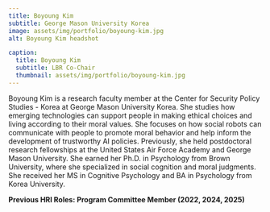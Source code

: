 ```yaml
---
title: Boyoung Kim
subtitle: George Mason University Korea
image: assets/img/portfolio/boyoung-kim.jpg
alt: Boyoung Kim headshot

caption:
  title: Boyoung Kim
  subtitle: LBR Co-Chair
  thumbnail: assets/img/portfolio/boyoung-kim.jpg
---
```


Boyoung Kim is a research faculty member at the Center for Security Policy Studies - Korea at George Mason University Korea. She studies how emerging technologies can support people in making ethical choices and living according to their moral values. She focuses on how social robots can communicate with people to promote moral behavior and help inform the development of trustworthy AI policies. Previously, she held postdoctoral research fellowships at the United States Air Force Academy and George Mason University. She earned her Ph.D. in Psychology from Brown University, where she specialized in social cognition and moral judgments. She received her MS in Cognitive Psychology and BA in Psychology from Korea University.

**Previous HRI Roles: Program Committee Member (2022, 2024, 2025)**